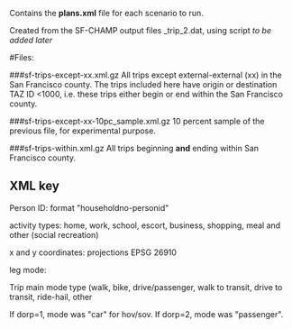 Contains the **plans.xml** file for each scenario to run.

Created from the SF-CHAMP output files _trip_2.dat, using script *to be added later*

#Files:

###sf-trips-except-xx.xml.gz
All trips except external-external (xx) in the San Francisco county. The trips included here have origin or destination TAZ ID <1000, i.e. these trips either begin or end within the San Francisco county.


###sf-trips-except-xx-10pc_sample.xml.gz
10 percent sample of the previous file, for experimental purpose.

###sf-trips-within.xml.gz
All trips beginning **and** ending within San Francisco county.

## XML key

Person ID: format "householdno-personid"

activity types: home, work, school, escort, business, shopping, meal and other (social recreation)

x and y coordinates: projections EPSG 26910

leg mode: 

Trip main mode type (walk, bike, drive/passenger, walk to transit, drive to transit, ride-hail, other

If dorp=1, mode was "car" for hov/sov. If dorp=2, mode was "passenger".
    